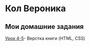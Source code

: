 

# Кол Вероника
## Мои домашние задания 

[Урок 4-5](https://col-veronica.github.io/lesson_4-5/ "Описание")- Верстка книги (HTML, CSS)

